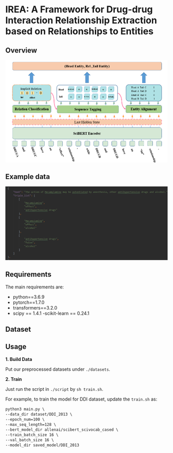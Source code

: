 # IREA: A Framework for Drug-drug Interaction Relationship Extraction based on Relationships to Entities

## Overview

 ![image](img/IREA_model_.png)
 
## Example data

![image](img/data_example.png)

## Requirements

The main requirements are:

  - python==3.6.9
  - pytorch==1.7.0
  - transformers==3.2.0
  - scipy == 1.4.1
  -scikit-learn == 0.24.1

## Dataset


## Usage

**1. Build Data**

Put our preprocessed datasets under `./datasets`.

**2. Train**

Just run the script in `./script` by `sh train.sh`.

For example, to train the model for DDI dataset, update the `train.sh` as:

```
python3 main.py \
--data_dir dataset/DDI_2013 \
--epoch_num=100 \
--max_seq_length=128 \
--bert_model_dir allenai/scibert_scivocab_cased \
--train_batch_size 16 \
--val_batch_size 16 \
--model_dir saved_model/DDI_2013
```

